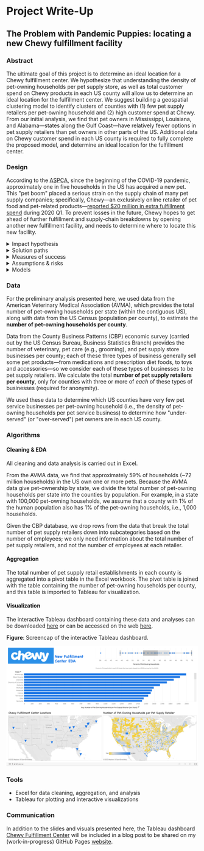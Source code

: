 # Project Write-Up
## The Problem with Pandemic Puppies: locating a new Chewy fulfillment facility


### Abstract

The ultimate goal of this project is to determine an ideal location for a Chewy fulfillment center. We hypothesize that understanding the density of pet-owning households per pet supply store, as well as total customer spend on Chewy products in each US county will allow us to determine an ideal location for the fulfillment center. We suggest building a geospatial clustering model to identify clusters of counties with (1) few pet supply retailers per pet-owning household and (2) high customer spend at Chewy. From our initial analysis, we find that pet owners in Mississippi, Louisiana, and Alabama&mdash;states along the Gulf Coast&mdash;have relatively fewer options in pet supply retailers than pet owners in other parts of the US. Additional data on Chewy customer spend in each US county is required to fully complete the proposed model, and determine an ideal location for the fulfillment center.




### Design

According to the [ASPCA](https://aspca.app.box.com/s/v4t7yrwalwk39mf71a857ivqoxnv2x3d), since the beginning of the COVID-19 pandemic, approximately one in five households in the US has acquired a new pet. This "pet boom" placed a serious strain on the supply chain of many pet supply companies; specifically, Chewy&mdash;an exclusively online retailer of pet food and pet-related products&mdash;[reported $20 million in extra fulfillment spend](https://news.alphastreet.com/chewy-inc-nyse-chwy-q1-2020-earnings-call-transcript/) during 2020 Q1. To prevent losses in the future, Chewy hopes to get ahead of further fulfillment and supply-chain breakdowns by opening another new fulfillment facility, and needs to determine where to locate this new facility.


<details><summary>Impact hypothesis</summary>
<p>
We hypothesize that understanding the density of pet-owning households per pet supply store, as well as the total customer spend on Chewy products per capita &mdash;and how those metrics have changed since March 2020 (the start of the pandemic)&mdash;will allow us to determine an ideal location for the fulfillment center.

**Primary impact:** determine an ideal location for the fulfillment center <br>
**Secondary impacts:** prevent extra fulfillment spend (and therefore, increase net profits), decrease the fraction of late deliveries (i.e., longer than the promised, three-day delivery), decrease average order delivery time, increase customer satisfaction

</p>
</details>



<details><summary>Solution paths</summary>
<p>

**Suggested solution path:**
Determine the location based on a geospatial clustering model to predict future customer spend based on:
1. the number of pet-owning households,
2. the number of existing options available for in-person purchase of pet supplies,
3. the historical total customer spend (per capita) on Chewy products, and
4. how these factors have changed (e.g., increase/decrease of pet ownership) since March 2020.

**Other possible paths:**
- Determine the location (within the contiguous US) that would maximize the distance between all existing centers and the new fulfillment center
- Analyze fulfillment data&mdash;e.g., the largest fraction of incorrect fulfillments and longest average order delivery time&mdash;to determine warehouses that might be at/over-capacity; locate new facility nearby (within 100 miles) the struggling facility
- Rather than optimizing the location to be in a region with a lack of other pet supply stores, optimize to be in a competitive area (i.e., with a high number of pet-owning households, and many other pet supply options); potential to take business from other/smaller companies

</p>
</details>



<details><summary>Measures of success</summary>
<p>

- Technical: model achieves a high silhouette score (how similar a datapoint is to other datapoints in its cluster, relative to datapoints not in its cluster) and identifies a reasonable location for the new fulfillment center (i.e., not too close to an existing fulfillment center, not in an area with very few pet-owning households)
- Non-technical: amount of fulfillment spend above or below that of the previous quarter, amount of change in the fraction of late deliveries, amount of change in the average order delivery time

</p>
</details>



<details><summary>Assumptions & risks</summary>
<p>

<table style="width:100%">
  <tr>
    <th>Assumptions</th>
    <th>Risks</th>
  </tr>
  <tr>
    <td>Observed increase in pet and pet supply spending since March 2020 will persist through the next wave of COVID-19 infections</td>
    <td>If pet supply spending returns to pre-pandemic levels, new fulfillment center may be under-utilized and lead to a loss in net profits</td>
  </tr>
  <tr>
    <td>Extra fulfillment centers are required to meet additional fulfillment needs</td>
    <td>Slow delivery times might be due to one or more existing, understaffed facilities that simply require more fulfillment specialists</td>
  </tr>
  <tr>
    <td>Location should depend on where there is a high density of pet-owning households per pet supply store (i.e., few pet supply stores to support the population)</td>
    <td>Few pet supply stores in an area may mean that there is not a market for these products or that one particular store already has a monopoly on the market</td>
  </tr>
</table>

</p>
</details>


<details><summary>Models</summary>
<p>

Given access to Chewy customer spend data, we will develop a geospatial clustering model (likely using K-means or density-based spatial clustering/DBSCAN) incorporating these data. The model will identify spatial clusters of US counties with similar characteristics in customer spend at Chewy _and_ the number of pet-owning households per pet supply store, rather than just the later (as done here).

As a first step, we will compare with the results we have in hand, to see if those Gulf Coast states still stand out. That is, are they under-served by other pet supply retailers _and_ is customer spend high among pet-owners in that area?

We will choose from among the clusters the one that appears to be most under-served by other pet supply retailers, and that has relatively high (and, ideally, increasing) customer spend at Chewy, and select a precise location within that cluster for the new fulfillment center (based on zoning, real-estate prices, work-force potential, etc).

</p>
</details>


### Data

For the preliminary analysis presented here, we used data from the American Veterinary Medical Association (AVMA), which provides the total number of pet-owning households per state (within the contiguous US), along with data from the US Census (population per county), to estimate the **number of pet-owning households per county**.

Data from the County Business Patterns (CBP) economic survey (carried out by the US Census Bureau, Business Statistics Branch) provides the number of veterinary, pet care (e.g., grooming), and pet supply store businesses per county; each of these three types of business generally sell some pet products&mdash;from medications and prescription diet foods, to toys and accessories&mdash;so we consider each of these types of businesses to be pet supply retailers. We calculate the total **number of pet supply retailers per county**, only for counties with three or more of _each_ of these types of businesses (required for anonymity).

We used these data to determine which US counties have very few pet service businesses per pet-owning household (i.e., the density of pet-owning households per pet service business) to determine how "under-served" (or "over-served") pet owners are in each US county.


### Algorithms

#### Cleaning & EDA
All cleaning and data analysis is carried out in Excel.

From the AVMA data, we find that approximately 59% of households (~72 million households) in the US own one or more pets. Because the AVMA data give pet-ownership by state, we divide the total number of pet-owning households per state into the counties by population. For example, in a state with 100,000 pet-owning households, we assume that a county with 1% of the human population also has 1% of the pet-owning households, i.e., 1,000 households.

Given the CBP database, we drop rows from the data that break the total number of pet supply retailers down into subcategories based on the number of employees; we only need information about the total number of pet supply retailers, and not the number of employees at each retailer.

#### Aggregation
The total number of pet supply retail establishments in each county is aggregated into a pivot table in the Excel workbook. The pivot table is joined with the table containing the number of pet-owning households per county, and this table is imported to Tableau for visualization.

#### Visualization
The interactive Tableau dashboard containing these data and analyses can be downloaded [here](https://github.com/hmlewis-astro/chewy_business/raw/main/Chewy_Fulfillment_Center_EDA.twbx) or can be accessed on the web [here](https://public.tableau.com/views/ChewyFulFillmentCenterEDA/PublicDashboard?:language=en-US&:display_count=n&:origin=viz_share_link).

**Figure**: Screencap of the interactive Tableau dashboard.

<p align="center">
<img src="https://github.com/hmlewis-astro/chewy_business/blob/main/final_pres/chewy_dashboard_full.png" width="800" />
</p>


### Tools
- Excel for data cleaning, aggregation, and analysis
- Tableau for plotting and interactive visualizations


### Communication

In addition to the slides and visuals presented here, the Tableau dashboard [Chewy Fulfillment Center](https://public.tableau.com/views/ChewyFulFillmentCenterEDA/PublicDashboard?:language=en-US&:display_count=n&:origin=viz_share_link) will be included in a blog post to be shared on my (work-in-progress) GitHub Pages [website](https://hmlewis-astro.github.io/).
